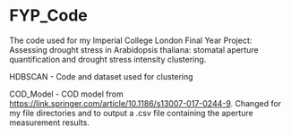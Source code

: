 # FYP_Code
The code used for my Imperial College London Final Year Project: Assessing drought stress in Arabidopsis thaliana: stomatal aperture quantification and drought stress intensity clustering.

HDBSCAN - Code and dataset used for clustering

COD_Model - COD model from https://link.springer.com/article/10.1186/s13007-017-0244-9. Changed for my file directories and to output a .csv file containing the aperture measurement results.
 
